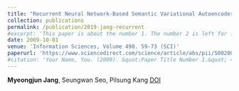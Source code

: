 ```yaml
---
title: "Recurrent Neural Network-Based Semantic Variational Autoencoder for Sequence to Sequence Learning,"
collection: publications
permalink: /publication/2019-jang-recurrent
#excerpt: 'This paper is about the number 1. The number 2 is left for future work.'
date: 2009-10-01
venue: 'Information Sciences, Volume 490. 59-73 (SCI)'
paperurl: 'https://www.sciencedirect.com/science/article/abs/pii/S0020025519302786?via%3Dihub'
#citation: 'Your Name, You. (2009). &quot;Paper Title Number 1.&quot; <i>Journal 1</i>. 1(1).'
---
```

**Myeongjun Jang**, Seungwan Seo, Pilsung Kang
[DOI](https://www.sciencedirect.com/science/article/abs/pii/S0020025519302786?via%3Dihub)
